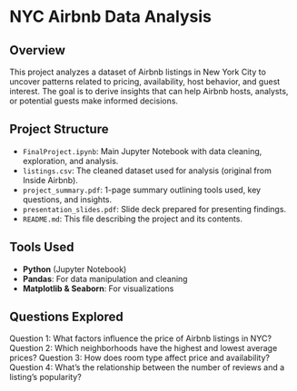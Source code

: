 # NYC Airbnb Data Analysis

## Overview

This project analyzes a dataset of Airbnb listings in New York City to uncover patterns related to pricing, availability, host behavior, and guest interest. The goal is to derive insights that can help Airbnb hosts, analysts, or potential guests make informed decisions.

## Project Structure

- `FinalProject.ipynb`: Main Jupyter Notebook with data cleaning, exploration, and analysis.
- `listings.csv`: The cleaned dataset used for analysis (original from Inside Airbnb).
- `project_summary.pdf`: 1-page summary outlining tools used, key questions, and insights.
- `presentation_slides.pdf`: Slide deck prepared for presenting findings.
- `README.md`: This file describing the project and its contents.

## Tools Used

- **Python** (Jupyter Notebook)
- **Pandas**: For data manipulation and cleaning
- **Matplotlib & Seaborn**: For visualizations

## Questions Explored

Question 1: What factors influence the price of Airbnb listings in NYC?
Question 2: Which neighborhoods have the highest and lowest average prices?
Question 3: How does room type affect price and availability?
Question 4: What’s the relationship between the number of reviews and a listing’s popularity?



